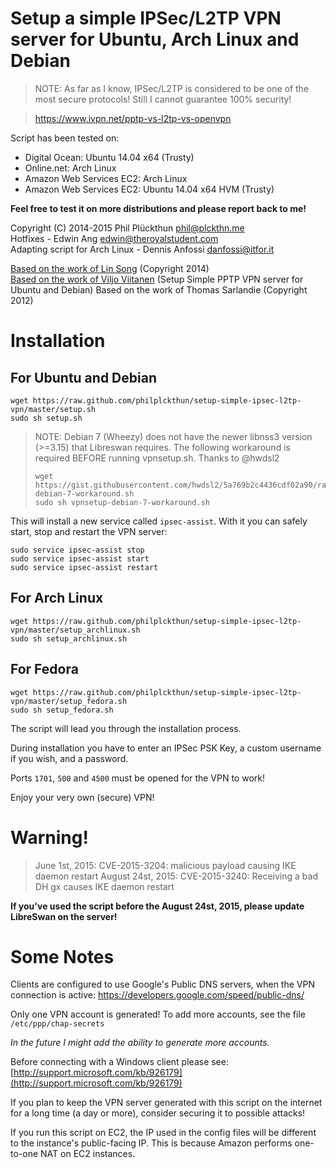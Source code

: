 # Setup a simple IPSec/L2TP VPN server for Ubuntu, Arch Linux and Debian

> NOTE: As far as I know, IPSec/L2TP is considered to be one of the most secure protocols!
> Still I cannot guarantee 100% security!

> https://www.ivpn.net/pptp-vs-l2tp-vs-openvpn

Script has been tested on:

- Digital Ocean: Ubuntu 14.04 x64 (Trusty)
- Online.net: Arch Linux
- Amazon Web Services EC2: Arch Linux
- Amazon Web Services EC2: Ubuntu 14.04 x64 HVM (Trusty)

**Feel free to test it on more distributions and please report back to me!**

Copyright (C) 2014-2015 Phil Plückthun <phil@plckthn.me><br>
Hotfixes - Edwin Ang <edwin@theroyalstudent.com><br>
Adapting script for Arch Linux - Dennis Anfossi <danfossi@itfor.it>

[Based on the work of Lin Song](https://gist.github.com/hwdsl2/9030462) (Copyright 2014)<br>
[Based on the work of Viljo Viitanen](https://github.com/viljoviitanen/setup-simple-pptp-vpn) (Setup Simple PPTP VPN server for Ubuntu and Debian)
Based on the work of Thomas Sarlandie (Copyright 2012)

# Installation

## For Ubuntu and Debian

```
wget https://raw.github.com/philplckthun/setup-simple-ipsec-l2tp-vpn/master/setup.sh
sudo sh setup.sh
```

> NOTE: Debian 7 (Wheezy) does not have the newer libnss3 version (>=3.15) that Libreswan requires.
> The following workaround is required BEFORE running vpnsetup.sh.
> Thanks to @hwdsl2
> 
> ```
> wget https://gist.githubusercontent.com/hwdsl2/5a769b2c4436cdf02a90/raw/e08a04d76240af8acbfe5d6f4e0057c1bf5c660e/vpnsetup-debian-7-workaround.sh
> sudo sh vpnsetup-debian-7-workaround.sh
> ```

This will install a new service called `ipsec-assist`. With it you can safely start, stop and restart the VPN server:

```
sudo service ipsec-assist stop
sudo service ipsec-assist start
sudo service ipsec-assist restart
```

## For Arch Linux

```
wget https://raw.github.com/philplckthun/setup-simple-ipsec-l2tp-vpn/master/setup_archlinux.sh
sudo sh setup_archlinux.sh
```

## For Fedora

```
wget https://raw.github.com/philplckthun/setup-simple-ipsec-l2tp-vpn/master/setup_fedora.sh
sudo sh setup_fedora.sh
```

The script will lead you through the installation process.

During installation you have to enter an IPSec PSK Key, a custom username if you wish, and a password.

Ports `1701`, `500` and `4500` must be opened for the VPN to work!

Enjoy your very own (secure) VPN!

# Warning!

> June 1st, 2015: CVE-2015-3204: malicious payload causing IKE daemon restart
> August 24st, 2015: CVE-2015-3240: Receiving a bad DH gx causes IKE daemon restart

**If you've used the script before the August 24st, 2015, please update LibreSwan on the server!**

# Some Notes

Clients are configured to use Google's Public DNS servers, when
the VPN connection is active:
https://developers.google.com/speed/public-dns/

Only one VPN account is generated!
To add more accounts, see the file `/etc/ppp/chap-secrets`

*In the future I might add the ability to generate more accounts.*

Before connecting with a Windows client please see: [http://support.microsoft.com/kb/926179](http://support.microsoft.com/kb/926179)

If you plan to keep the VPN server generated with this script on the internet for a
long time (a day or more), consider securing it to possible attacks!

If you run this script on EC2, the IP used in the config files will be different to the instance's public-facing IP. This is because Amazon performs one-to-one NAT on EC2 instances.
